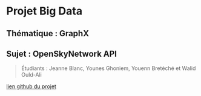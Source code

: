 # Projet Big Data
## Thématique : GraphX
## Sujet : OpenSkyNetwork API

> Étudiants : Jeanne Blanc, Younes Ghoniem, Youenn Bretéché et Walid Ould-Ali

[lien github du projet](https://github.com/Dhoulnoun/BigData-GraphX)